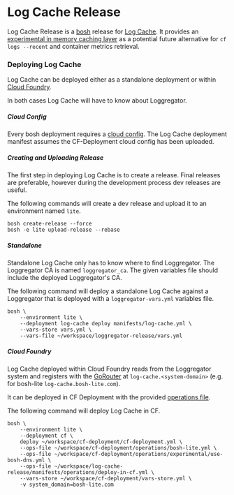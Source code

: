 Log Cache Release
=================

Log Cache Release is a [bosh](https://github.com/cloudfoundry/bosh) release
for [Log Cache](https://code.cloudfoundry.org/log-cache). It provides
an [experimental in memory caching layer](https://docs.google.com/document/d/1yhfl0EB_MkHkh4JdRZXGeQMx_BDMCuB-SpPuSrD3VOU/edit#) as a potential future
alternative for `cf logs --recent` and container metrics retrieval.

### Deploying Log Cache

Log Cache can be deployed either as a standalone deployment or within
[Cloud Foundry](https://github.com/cloudfoundry/cf-deployment).

In both cases Log Cache will have to know about Loggregator.

##### Cloud Config

Every bosh deployment requires a [cloud
config](https://bosh.io/docs/cloud-config.html). The Log Cache deployment
manifest assumes the CF-Deployment cloud config has been uploaded.

##### Creating and Uploading Release

The first step in deploying Log Cache is to create a release. Final releases
are preferable, however during the development process dev releases are
useful.

The following commands will create a dev release and upload it to an
environment named `lite`.

```
bosh create-release --force
bosh -e lite upload-release --rebase
```

##### Standalone

Standalone Log Cache only has to know where to find Loggregator. The
Loggregator CA is named `loggregator_ca`. The given variables file should
include the deployed Loggregator's CA.

The following command will deploy a standalone Log Cache against a Loggregator
that is deployed with a `loggregator-vars.yml` variables file.

```
bosh \
    --environment lite \
    --deployment log-cache deploy manifests/log-cache.yml \
    --vars-store vars.yml \
    --vars-file ~/workspace/loggregator-release/vars.yml
```

##### Cloud Foundry

Log Cache deployed within Cloud Foundry reads from the Loggregator system and
registers with the [GoRouter](https://github.com/cloudfoundry/gorouter) at
`log-cache.<system-domain>` (e.g. for bosh-lite `log-cache.bosh-lite.com`).

It can be deployed in CF Deployment with the provided [operations
file](manifests/operations/deploy-in-cf.yml).

The following command will deploy Log Cache in CF.

```
bosh \
    --environment lite \
    --deployment cf \
    deploy ~/workspace/cf-deployment/cf-deployment.yml \
    --ops-file ~/workspace/cf-deployment/operations/bosh-lite.yml \
    --ops-file ~/workspace/cf-deployment/operations/experimental/use-bosh-dns.yml \
    --ops-file ~/workspace/log-cache-release/manifests/operations/deploy-in-cf.yml \
    --vars-store ~/workspace/cf-deployment/vars-store.yml \
    -v system_domain=bosh-lite.com
```
